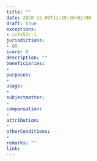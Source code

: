 ```yaml
---
title: ""
date: 2020-12-09T11:39:35+02:00 
draft: true
exceptions:
- info53c-1
jurisdictions:
- GR
score: 0
description: "" 
beneficiaries:
- 
purposes: 
- 
usage:
- 
subjectmatter:
- 
compensation:
-
attribution: 
-
otherConditions: 
- 
remarks: ""
link: 
---
```

